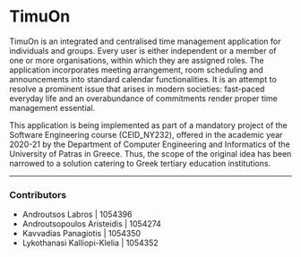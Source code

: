 <!-- <div  align="center">
  <img src="logo.jpeg" width=40%>
</div> -->

# TimuOn

TimuOn is an integrated and centralised time management application for individuals and groups. Every user is either independent or a member of one or more organisations, within which they are assigned roles. The application incorporates meeting arrangement, room scheduling and announcements into standard calendar functionalities. It is an attempt to resolve a prominent issue that arises in modern societies: fast-paced everyday life and an overabundance of commitments render proper time management essential.

This application is being implemented as part of a mandatory project of the Software Engineering course (CEID_NΥ232), offered in the academic year 2020-21 by the Department of Computer Engineering and Informatics of the University of Patras in Greece. Thus, the scope of the original idea has been narrowed to a solution catering to Greek tertiary education institutions.

---

### Contributors

* Androutsos Labros | 1054396
* Androutsopoulos Aristeidis | 1054274
* Kavvadias Panagiotis | 1054350
* Lykothanasi Kalliopi-Klelia | 1054352
